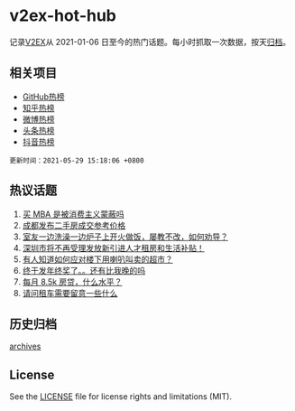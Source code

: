 # v2ex-hot-hub

 记录[V2EX](https://www.v2ex.com/)从 2021-01-06 日至今的热门话题。每小时抓取一次数据，按天[归档](archives)。
 
 ## 相关项目

- [GitHub热榜](https://github.com/snaildev/github-hot-hub)
- [知乎热榜](https://github.com/snaildev/zhihu-hot-hub)
- [微博热榜](https://github.com/snaildev/weibo-hot-hub)
- [头条热榜](https://github.com/snaildev/toutiao-hot-hub)
- [抖音热榜](https://github.com/snaildev/douyin-hot-hub)


 `更新时间：2021-05-29 15:18:06 +0800`

## 热议话题

1. [买 MBA 是被消费主义蒙蔽吗](https://www.v2ex.com/t/779846)
1. [成都发布二手房成交参考价格](https://www.v2ex.com/t/779838)
1. [室友一边洗澡一边炉子上开火做饭，屡教不改，如何劝导？](https://www.v2ex.com/t/779956)
1. [深圳市将不再受理发放新引进人才租房和生活补贴！](https://www.v2ex.com/t/779957)
1. [有人知道如何应对楼下用喇叭叫卖的超市？](https://www.v2ex.com/t/779870)
1. [终于发年终奖了。。还有比我晚的吗](https://www.v2ex.com/t/779850)
1. [每月 8.5k 房贷，什么水平？](https://www.v2ex.com/t/779893)
1. [请问租车需要留意一些什么](https://www.v2ex.com/t/779866)

## 历史归档

[archives](archives)

## License

See the [LICENSE](LICENSE) file for license rights and limitations (MIT).
